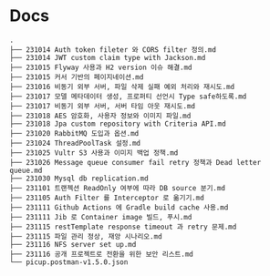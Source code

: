 # Docs    
    .
    ├── 231014 Auth token fileter 와 CORS filter 정의.md
    ├── 231014 JWT custom claim type with Jackson.md
    ├── 231015 Flyway 사용과 H2 version 이슈 해결.md
    ├── 231015 커서 기반의 페이지네이션.md
    ├── 231016 비동기 외부 서버, 파일 삭제 실패 예외 처리와 재시도.md
    ├── 231017 모델 메타데이터 생성, 프로퍼티 선언시 Type safe하도록.md
    ├── 231017 비동기 외부 서버, 서버 타임 아웃 재시도.md
    ├── 231018 AES 암호화, 사용자 정보와 이미지 파일.md
    ├── 231018 Jpa custom repository with Criteria API.md
    ├── 231020 RabbitMQ 도입과 옵션.md
    ├── 231024 ThreadPoolTask 설정.md
    ├── 231025 Vultr S3 사용과 이미지 백업 정책.md
    ├── 231026 Message queue consumer fail retry 정책과 Dead letter queue.md
    ├── 231030 Mysql db replication.md
    ├── 231101 트랜젝션 ReadOnly 여부에 따라 DB source 분기.md
    ├── 231105 Auth Filter 를 Interceptor 로 옮기기.md
    ├── 231111 Github Actions 에 Gradle build cache 사용.md
    ├── 231111 Jib 로 Container image 빌드, 푸시.md
    ├── 231115 restTemplate response timeout 과 retry 문제.md
    ├── 231115 파일 관리 정상, 재앙 시나리오.md
    ├── 231116 NFS server set up.md
    ├── 231116 공개 프로젝트로 전환을 위한 보안 리스트.md
    └── picup.postman-v1.5.0.json
